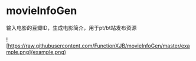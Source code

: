 # movieInfoGen
输入电影的豆瓣ID，生成电影简介，用于pt/bt站发布资源

![https://raw.githubusercontent.com/FunctionXJB/movieInfoGen/master/example.png](example.png)
